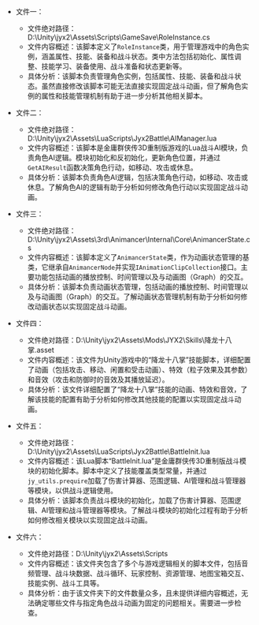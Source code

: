 * 文件一：
    * 文件绝对路径：D:\Unity\jyx2\Assets\Scripts\GameSave\RoleInstance.cs
    * 文件内容概述：该脚本定义了`RoleInstance`类，用于管理游戏中的角色实例，涵盖属性、技能、装备和战斗状态。类中方法包括初始化、属性调整、技能学习、装备使用、战斗准备和状态更新等。
    * 具体分析：该脚本负责管理角色实例，包括属性、技能、装备和战斗状态。虽然直接修改该脚本可能无法直接实现固定战斗动画，但了解角色实例的属性和技能管理机制有助于进一步分析其他相关脚本。

* 文件二：
    * 文件绝对路径：D:\Unity\jyx2\Assets\LuaScripts\Jyx2Battle\AIManager.lua
    * 文件内容概述：该脚本是金庸群侠传3D重制版游戏的Lua战斗AI模块，负责角色AI逻辑。模块初始化和反初始化，更新角色位置，并通过`GetAIResult`函数决策角色行动，如移动、攻击或休息。
    * 具体分析：该脚本负责角色AI逻辑，包括决策角色行动，如移动、攻击或休息。了解角色AI的逻辑有助于分析如何修改角色行动以实现固定战斗动画。

* 文件三：
    * 文件绝对路径：D:\Unity\jyx2\Assets\3rd\Animancer\Internal\Core\AnimancerState.cs
    * 文件内容概述：该脚本定义了`AnimancerState`类，作为动画状态管理的基类，它继承自`AnimancerNode`并实现`IAnimationClipCollection`接口。主要功能包括动画的播放控制、时间管理以及与动画图（Graph）的交互。
    * 具体分析：该脚本负责动画状态管理，包括动画的播放控制、时间管理以及与动画图（Graph）的交互。了解动画状态管理机制有助于分析如何修改动画状态以实现固定战斗动画。

* 文件四：
    * 文件绝对路径：D:\Unity\jyx2\Assets\Mods\JYX2\Skills\降龙十八掌.asset
    * 文件内容概述：该文件为Unity游戏中的“降龙十八掌”技能脚本，详细配置了动画（包括攻击、移动、闲置和受击动画）、特效（粒子效果及其参数）和音效（攻击和防御时的音效及其播放延迟）。
    * 具体分析：该文件详细配置了“降龙十八掌”技能的动画、特效和音效，了解该技能的配置有助于分析如何修改其他技能的配置以实现固定战斗动画。

* 文件五：
    * 文件绝对路径：D:\Unity\jyx2\Assets\LuaScripts\Jyx2Battle\BattleInit.lua
    * 文件内容概述：该Lua脚本“BattleInit.lua”是金庸群侠传3D重制版战斗模块的初始化脚本。脚本中定义了技能覆盖类型常量，并通过`jy_utils.prequire`加载了伤害计算器、范围逻辑、AI管理和战斗管理器等模块，以供战斗逻辑使用。
    * 具体分析：该脚本负责战斗模块的初始化，加载了伤害计算器、范围逻辑、AI管理和战斗管理器等模块。了解战斗模块的初始化过程有助于分析如何修改相关模块以实现固定战斗动画。

* 文件六：
    * 文件绝对路径：D:\Unity\jyx2\Assets\Scripts
    * 文件内容概述：该文件夹包含了多个与游戏逻辑相关的脚本文件，包括音频管理、战斗块数据、战斗循环、玩家控制、资源管理、地图宝箱交互、技能实例、战斗工具等。
    * 具体分析：由于该文件夹下的文件数量众多，且未提供详细内容概述，无法确定哪些文件与指定角色战斗动画为固定的问题相关。需要进一步检查。